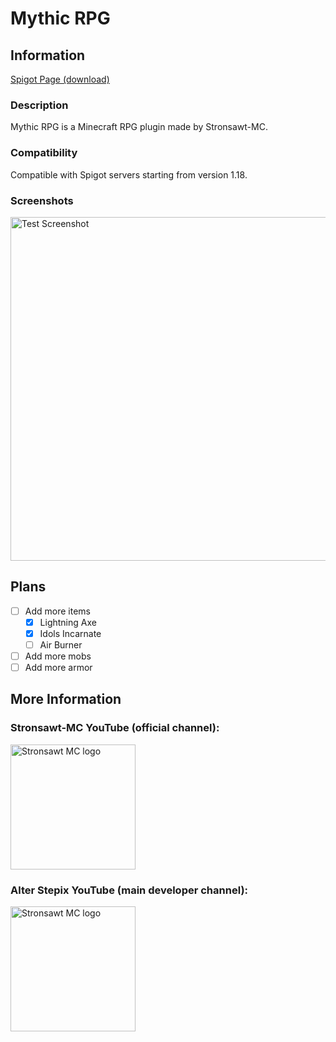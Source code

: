 # Mythic RPG


## Information

[Spigot Page (download)](https://www.spigotmc.org/resources/mythic-rpg.101348/)

### Description
Mythic RPG is a Minecraft RPG plugin made by Stronsawt-MC.

### Compatibility
Compatible with Spigot servers starting from version 1.18.

### Screenshots

<img src="test" width="550" alt="Test Screenshot">

## Plans

- [ ] Add more items
  - [X] Lightning Axe
  - [X] Idols Incarnate
  - [ ] Air Burner

- [ ] Add more mobs
- [ ] Add more armor

## More Information

### Stronsawt-MC YouTube (official channel):

<a href="https://www.youtube.com/@Stronsawt-MC">
    <img src="https://yt3.googleusercontent.com/eKok6ptQCDu6loxdsCQflcGbDy9Vs00JH8YdB2sLI4fmgbibj8b8dm4HspVYF0KTH9XEHxSM=s176-c-k-c0x00ffffff-no-rj" width="200" alt="Stronsawt MC logo">
</a>

### Alter Stepix YouTube (main developer channel):

<a href="https://www.youtube.com/@AlterStepix">
    <img src="https://yt3.googleusercontent.com/mS6y8yL_8a8Nx3EhROltZxJNmw1_HK9JLQ5CAyJwE2J2g83DT-8LdhPQS8Q1ul8OsWgXnAGM=s176-c-k-c0x00ffffff-no-rj" width="200" alt="Stronsawt MC logo">
</a>